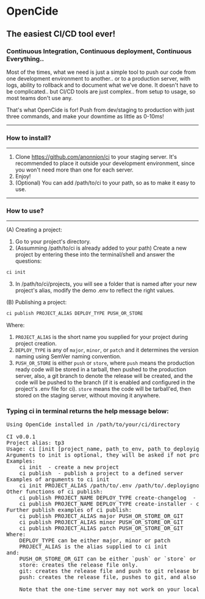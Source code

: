 # OpenCide
## The easiest CI/CD tool ever!
### Continuous Integration, Continuous deployment, Continuous Everything..
<p>Most of the times, what we need is just a simple tool to push our code from one development environment to another.. or to a production server, with logs, ability to rollback and to document what we've done. It doesn't have to be complicated.. but CI/CD tools are just complex.. from setup to usage, so most teams don't use any.</p>
<p>That's what OpenCide is for! Push from dev/staging to production with just three commands, and make your downtime as little as 0-10ms! </p>

___
### How to install?
___

1. Clone https://github.com/anonnion/ci to your staging server. It's recommended to place it outside your development environment, since you won't need more than one for each server.
2.   Enjoy!
3. (Optional) You can add /path/to/ci to your path, so as to make it easy to use.
___
### How to use?
___
(A) Creating a project:
1. Go to your project's directory.
2. (Assumming /path/to/ci is already added to your path) Create a new project by entering these into the terminal/shell and answer the questions:
```bash
ci init
```
3. In /path/to/ci/projects, you will see a folder that is named after your new project's alias, modify the demo .env to reflect the right values.

(B) Publishing a project:
```bash
ci publish PROJECT_ALIAS DEPLOY_TYPE PUSH_OR_STORE
```
Where:
1. `PROJECT_ALIAS` is the short name you supplied for your project during project creation.
2. `DEPLOY_TYPE` is any of `major`, `minor`, or `patch` and it determines the version naming using SemVer naming convention.
3. `PUSH_OR_STORE` is either `push` or `store`, where `push` means the production ready code will be stored in a tarball, then pushed to the production server, also, a git branch to denote the release will be created, and the code will be pushed to the branch (if it is enabled and configured in the project's .env file for ci). `store` means the code will be tarball'ed, then stored on the staging server, without moving it anywhere.


### Typing ci in terminal returns the help message below:

<pre>
Using OpenCide installed in /path/to/your/ci/directory

CI v0.0.1
Project alias: tp3
Usage: ci [init [project_name, path_to_env, path_to_deployignore], publish [project_alias, deploy_type, push_to_prod]]
Arguments to init is optional, they will be asked if not provided.
Examples:
    ci init  - create a new project
    ci publish  - publish a project to a defined server
Examples of arguments to ci init
    ci init PROJECT_ALIAS /path/to/.env /path/to/.deployignore
Other functions of ci publish: 
    ci publish PROJECT_NAME DEPLOY_TYPE create-changelog  - creates a PROJECT_VERSION.md file in the project's root directory, which will be added to your deploy log.
    ci publish PROJECT_NAME DEPLOY_TYPE create-installer - creates an installer: PROJECT_VERSION.sh file in the project's root directory, which will run after the production server has fetched the published version.
Further publish examples of ci publish: 
    ci publish PROJECT_ALIAS major PUSH_OR_STORE_OR_GIT
    ci publish PROJECT_ALIAS minor PUSH_OR_STORE_OR_GIT
    ci publish PROJECT_ALIAS patch PUSH_OR_STORE_OR_GIT
Where: 
    DEPLOY_TYPE can be either major, minor or patch
    PROJECT_ALIAS is the alias supplied to ci init
and: 
    PUSH_OR_STORE_OR_GIT can be either `push` or `store` or `git`
    store: creates the release file only.
    git: creates the release file and push to git release branch.
    push: creates the release file, pushes to git, and also creates a one-time, IP restricted access to download the release file. See the .env file of your project to configure access to the release file.
    
    Note that the one-time server may not work on your local environment.
</pre>